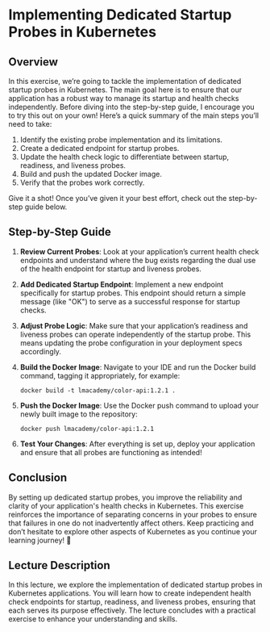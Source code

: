 # Implementing Dedicated Startup Probes in Kubernetes

## Overview
In this exercise, we’re going to tackle the implementation of dedicated startup probes in Kubernetes. The main goal here is to ensure that our application has a robust way to manage its startup and health checks independently. Before diving into the step-by-step guide, I encourage you to try this out on your own! Here’s a quick summary of the main steps you’ll need to take: 

1. Identify the existing probe implementation and its limitations.
2. Create a dedicated endpoint for startup probes.
3. Update the health check logic to differentiate between startup, readiness, and liveness probes.
4. Build and push the updated Docker image.
5. Verify that the probes work correctly.

Give it a shot! Once you’ve given it your best effort, check out the step-by-step guide below.

## Step-by-Step Guide

1. **Review Current Probes**: Look at your application’s current health check endpoints and understand where the bug exists regarding the dual use of the health endpoint for startup and liveness probes.

2. **Add Dedicated Startup Endpoint**: Implement a new endpoint specifically for startup probes. This endpoint should return a simple message (like "OK") to serve as a successful response for startup checks. 

3. **Adjust Probe Logic**: Make sure that your application’s readiness and liveness probes can operate independently of the startup probe. This means updating the probe configuration in your deployment specs accordingly.

4. **Build the Docker Image**: Navigate to your IDE and run the Docker build command, tagging it appropriately, for example:
   ```
   docker build -t lmacademy/color-api:1.2.1 .
   ```

5. **Push the Docker Image**: Use the Docker push command to upload your newly built image to the repository:
   ```
   docker push lmacademy/color-api:1.2.1
   ```

6. **Test Your Changes**: After everything is set up, deploy your application and ensure that all probes are functioning as intended!

## Conclusion
By setting up dedicated startup probes, you improve the reliability and clarity of your application's health checks in Kubernetes. This exercise reinforces the importance of separating concerns in your probes to ensure that failures in one do not inadvertently affect others. Keep practicing and don’t hesitate to explore other aspects of Kubernetes as you continue your learning journey! 🚀

## Lecture Description
In this lecture, we explore the implementation of dedicated startup probes in Kubernetes applications. You will learn how to create independent health check endpoints for startup, readiness, and liveness probes, ensuring that each serves its purpose effectively. The lecture concludes with a practical exercise to enhance your understanding and skills.
